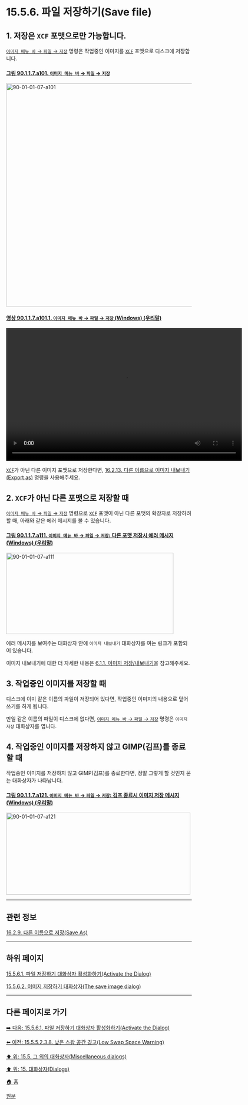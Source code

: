 # 15.5.6. 파일 저장하기(Save file)

<a id="15-05-06-00-s1"></a>

## 1. 저장은 `XCF` 포맷으로만 가능합니다.
[`이미지 메뉴 바` → `파일` → `저장`](./16-02-08-save.md) 명령은 작업중인 이미지를 [`XCF`](./19-glossaryx-xcf.md) 포맷으로 디스크에 저장합니다.

<a id="90-01-01-07-a101"></a>

#### [그림 90.1.1.7.a101. `이미지 메뉴 바` → `파일` → `저장`](./90-01-01-07-save.md#90-01-01-07-a101)
<img width="980" height="605" alt="90-01-01-07-a101" src="https://github.com/user-attachments/assets/27431997-a427-4cc7-a2d0-22a0e875b2c6" />

<a id="90-01-01-07-a101-01"></a>

#### [영상 90.1.1.7.a101.1. `이미지 메뉴 바` → `파일` → `저장` (Windows) (우리말)](./90-01-01-07-save.md#90-01-01-07-a101-01)
<video controls="controls" width="640" height="360" src="https://github.com/user-attachments/assets/739204e2-67d4-4d1e-a966-001971f8b001"></video>

[`XCF`](./19-glossaryx-xcf.md)가 아닌 다른 이미지 포맷으로 저장한다면, [16.2.13. 다른 이름으로 이미지 내보내기(Export as)](./16-02-13-00-export-as.md) 명령을 사용해주세요.

<a id="15-05-06-00-s2"></a>

## 2. `XCF`가 아닌 다른 포맷으로 저장할 때
[`이미지 메뉴 바` → `파일` → `저장`](./16-02-08-save.md) 명령으로 [`XCF`](./19-glossaryx-xcf.md) 포맷이 아닌 다른 포맷의 확장자로 저장하려 할 때, 아래와 같은 에러 메시지를 볼 수 있습니다.

<a id="90-01-01-07-a111"></a>

#### [그림 90.1.1.7.a111. `이미지 메뉴 바` → `파일` → `저장`: 다른 포맷 저장시 에러 메시지 (Windows) (우리말)](./90-01-01-07-save.md#90-01-01-07-a111)
<img width="454" height="220" alt="90-01-01-07-a111" src="https://github.com/user-attachments/assets/cca4c82c-e94a-4c6a-9a44-2f2428400eae" />

에러 메시지를 보여주는 대화상자 안에 `이미지 내보내기` 대화상자를 여는 링크가 포함되어 있습니다.

이미지 내보내기에 대한 더 자세한 내용은 [6.1.1. 이미지 저장/내보내기](./06-01-01-save_export_images.md)을 참고해주세요.

<a id="15-05-06-00-s3"></a>

## 3. 작업중인 이미지를 저장할 때
디스크에 이미 같은 이름의 파일이 저장되어 있다면, 작업중인 이미지의 내용으로 덮어쓰기를 하게 됩니다.

만일 같은 이름의 파일이 디스크에 없다면, [`이미지 메뉴 바` → `파일` → `저장`](./16-02-08-save.md) 명령은 `이미지 저장` 대화상자를 엽니다.

<a id="15-05-06-00-s4"></a>

## 4. 작업중인 이미지를 저장하지 않고 GIMP(김프)를 종료할 때
작업중인 이미지를 저장하지 않고 GIMP(김프)를 종료한다면, 정말 그렇게 할 것인지 묻는 대화상자가 나타납니다.

<a id="90-01-01-07-a121"></a>

#### [그림 90.1.1.7.a121. `이미지 메뉴 바` → `파일` → `저장`: 김프 종료시 이미지 저장 메시지 (Windows) (우리말)](./90-01-01-07-save.md#90-01-01-07-a121)
<img width="500" height="222" alt="90-01-01-07-a121" src="https://github.com/user-attachments/assets/cded812d-2d28-4264-b882-de7d1e0cfe4d" />

***

## 관련 정보

[16.2.9. 다른 이름으로 저장(Save As)](./16-02-09-00-save-as.md)

***

## 하위 페이지

[15.5.6.1. 파일 저장하기 대화상자 활성화하기(Activate the Dialog)](./15-05-06-01-activate_the_dialog.md)

[15.5.6.2. 이미지 저장하기 대화상자(The save image dialog)](./15-05-06-02-the_save_image_dialog.md)

***

## 다른 페이지로 가기

[➡️ 다음: 15.5.6.1. 파일 저장하기 대화상자 활성화하기(Activate the Dialog)](./15-05-06-01-activate_the_dialog.md)

[⬅️ 이전: 15.5.5.2.3.8. 낮은 스왑 공간 경고(Low Swap Space Warning)](./15-05-05-02-03-08-low_swap_space_warning.md)

[⬆️ 위: 15.5. 그 외의 대화상자(Miscellaneous dialogs)](./15-05-00-miscellaneous-dialogs.md)

[⬆️ 위: 15. 대화상자(Dialogs)](./15-00-dialogs.md)

[🏠 홈](./00-home.md)

[원문](https://docs.gimp.org/2.10/ko/gimp-save-dialog.html)